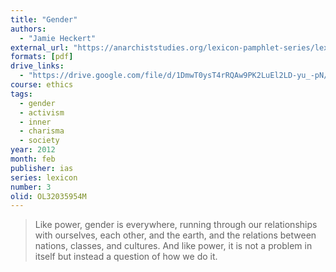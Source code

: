 ```yaml
---
title: "Gender"
authors:
  - "Jamie Heckert"
external_url: "https://anarchiststudies.org/lexicon-pamphlet-series/lexicon-gender/"
formats: [pdf]
drive_links:
  - "https://drive.google.com/file/d/1DmwT0ysT4rRQAw9PK2LuEl2LD-yu_-pN/view?usp=drivesdk"
course: ethics
tags:
  - gender
  - activism
  - inner
  - charisma
  - society
year: 2012
month: feb
publisher: ias
series: lexicon
number: 3
olid: OL32035954M
---
```


> Like power, gender is everywhere, running through our relationships with ourselves, each other, and the earth, and the relations between nations, classes, and cultures. And like power, it is not a problem in itself but instead a question of how we
do it.
